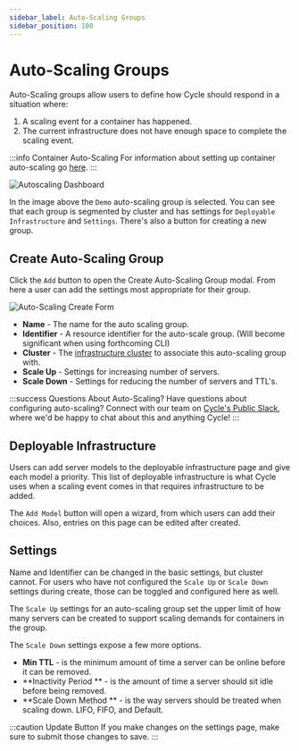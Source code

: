```yaml
---
sidebar_label: Auto-Scaling Groups
sidebar_position: 100
---
```


# Auto-Scaling Groups

Auto-Scaling groups allow users to define how Cycle should respond in a situation where:

1. A scaling event for a container has happened.
2. The current infrastructure does not have enough space to complete the scaling event.

:::info Container Auto-Scaling
For information about setting up container auto-scaling go [here](/docs/containers/configuration/autoscaling).
:::

![Autoscaling Dashboard](https://static.cycle.io/portal-docs/infrastructure/autoscaling-dashboard.png)

In the image above the `Demo` auto-scaling group is selected. You can see that each group is segmented by cluster and has settings for `Deployable Infrastructure` and `Settings`. There's also a button for creating a new group.

## Create Auto-Scaling Group

Click the `Add` button to open the Create Auto-Scaling Group modal. From here a user can add the settings most appropriate for their group.

![Auto-Scaling Create Form](https://static.cycle.io/portal-docs/infrastructure/create-autoscale-form.png)

- **Name** - The name for the auto scaling group.
- **Identifier** - A resource identifier for the auto-scale group. (Will become significant when using forthcoming CLI)
- **Cluster** - The [infrastructure cluster](/docs/infrastructure/clusters) to associate this auto-scaling group with.
- **Scale Up** - Settings for increasing number of servers.
- **Scale Down** - Settings for reducing the number of servers and TTL's.

:::success Questions About Auto-Scaling?
Have questions about configuring auto-scaling? Connect with our team on [Cycle's Public Slack](https://slack.cycle.io), where we'd be happy to chat about this and anything Cycle!
:::

## Deployable Infrastructure

Users can add server models to the deployable infrastructure page and give each model a priority. This list of deployable infrastructure is what Cycle uses when a scaling event comes in that requires infrastructure to be added.

The `Add Model` button will open a wizard, from which users can add their choices. Also, entries on this page can be edited after created.

## Settings

Name and Identifier can be changed in the basic settings, but cluster cannot. For users who have not configured the `Scale Up` or `Scale Down` settings during create, those can be toggled and configured here as well.

The `Scale Up` settings for an auto-scaling group set the upper limit of how many servers can be created to support scaling demands for containers in the group.

The `Scale Down` settings expose a few more options.

- **Min TTL** - is the minimum amount of time a server can be online before it can be removed.
- **Inactivity Period ** - is the amount of time a server should sit idle before being removed.
- **Scale Down Method ** - is the way servers should be treated when scaling down. LIFO, FIFO, and Default.

:::caution Update Button
If you make changes on the settings page, make sure to submit those changes to save.
:::
